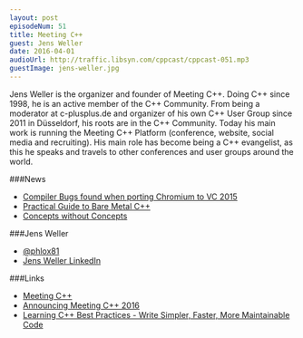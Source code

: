 ```yaml
---
layout: post
episodeNum: 51
title: Meeting C++
guest: Jens Weller
date: 2016-04-01
audioUrl: http://traffic.libsyn.com/cppcast/cppcast-051.mp3
guestImage: jens-weller.jpg
---
```


Jens Weller is the organizer and founder of Meeting C++. Doing C++ since 1998, he is an active member of the C++ Community. From being a moderator at c-plusplus.de and organizer of his own C++ User Group since 2011 in Düsseldorf, his roots are in the C++ Community. Today his main work is running the Meeting C++ Platform (conference, website, social media and recruiting). His main role has become being a C++ evangelist, as this he speaks and travels to other conferences and user groups around the world.

###News

 - [Compiler Bugs found when porting Chromium to VC 2015](https://randomascii.wordpress.com/2016/03/24/compiler-bugs-found-when-porting-chromium-to-vc-2015/)
 - [Practical Guide to Bare Metal C++](https://www.gitbook.com/book/arobenko/bare_metal_cpp/details)
 - [Concepts without Concepts](https://akrzemi1.wordpress.com/2016/03/21/concepts-without-concepts/)
 
###Jens Weller

 - [@phlox81](https://twitter.com/phlox81)
 - [Jens Weller LinkedIn](https://de.linkedin.com/in/jens-weller-9a261a11)

###Links

 - [Meeting C++](https://meetingcpp.com/)
 - [Announcing Meeting C++ 2016](https://meetingcpp.com/index.php/newsreader/items/announcing-meeting-c-2016.html)
 - [Learning C++ Best Practices - Write Simpler, Faster, More Maintainable Code](http://shop.oreilly.com/product/0636920049814.do)
